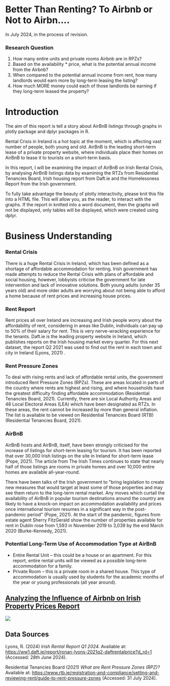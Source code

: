 # Better Than Renting? To Airbnb or Not to Airbn.... 

In July 2024, in the process of revision. 

### Research Question
1. How many entire units and private rooms Airbnb are in RPZs?
2. Based on the availability \* price, what is the potential annual income from the Airbnb?
3. When compared to the potential annual income from rent, how many landlords would earn more by long-term leasing the listing?
4. How much MORE money could each of those landlords be earning if they long-term leased the property?


# Introduction
The aim of this report is tell a story about AirBnB listings through graphs in plotly package and dplyr packages in R.

Rental Crisis in Ireland is a hot topic at the moment, which is affecting vast number of people, both young and old. AirBnB is the leading short-term lease of a private property website, where individuals place their homes on AirBnB to lease it to tourists on a short-term basis. 

In this report, I will be examining the impact of AirBnB on Irish Rental Crisis, by analysing AirBnB listings data by examining the RTZs from Residential Tenancies Board, Irish housing report from Daft.ie and the Homelessness Report from the Irish government. 

To fully take advantage the beauty of plotly interactivity, please knit this file into a HTML file. This will allow you, as the reader, to interact with the graphs. If the report in knitted into a word document, then the graphs will not be displayed, only tables will be displayed, which were created using dplyr.  

# Business Understanding
### Rental Crisis
There is a huge Rental Crisis in Ireland, which has been defined as a shortage of affordable accommodation for renting.  Irish government has made attempts to reduce the Rental Crisis with plans of affordable and social housing, however, lobbyists criticise the government for late intervention and lack of innovative solutions. Both young adults (under 35 years old) and more older adults are worrying about not being able to afford a home because of rent prices and increasing house prices. 

### Rent Report
Rent prices all over Ireland are increasing and Irish people worry about the affordability of rent, considering in areas like Dublin, individuals can pay up to 50% of their salary for rent. This is very nerve-wracking experience for the tenants.
Daft.ie is the leading property website in Ireland, which publishes reports on the Irish housing market every quarter. For this next dataset, the report Q2 2021 was used to find out the rent in each town and city in Ireland (Lyons, 2021) . 

### Rent Pressure Zones
To deal with rising rents and lack of affordable rental units, the government introduced Rent Pressure Zones (RPZs). These are areas located in parts of the country where rents are highest and rising, and where households have the greatest difficulty finding affordable accommodation (Residential Tenancies Board, 2021).  Currently, there are six Local Authority Areas and 48 Local Electoral Areas (LEA) which have been designated as RTZs.  In these areas, the rent cannot be increased by more than general inflation. The list is available to be viewed on Residential Tenancies Board (RTB) (Residential Tenancies Board, 2021). 

### AirBnB
AirBnB hosts and AirBnB, itself, have been strongly criticised for the increase of listings for short-term leasing for tourism. It has been reported that over 30,000 Irish listings on the site in Ireland for short-term lease (Pope, 2021). The article from The Irish Times continues to state that nearly half of those listings are rooms in private homes and over 10,000 entire homes are available all-year-round.

There have been talks of the Irish government to "bring legislation to create new measures that would target at least some of those properties and may see them return to the long-term rental market.  Any moves which curtail the availability of AirBnB in popular tourism destinations around the country are likely to have a knock-on impact on accommodation availability and prices once international tourism resumes in a significant way in the post-pandemic period" (Pope, 2021). At the start of the pandemic,  figures from estate agent Sherry FitzGerald show the number of properties available for rent in Dublin rose from 1,593 in November 2019 to 3,039 by the end March 2020  (Burke-Kennedy, 2021).

### Potential Long-Term Use of Accommodation Type at AirBnB
- Entire Rental Unit – this could be a house or an apartment.  For this report, entire rental units will be viewed as a possible long-term accommodation for a family.
- Private Room – this is a private room in a shared house.  This type of accommodation is usually used by students for the academic months of the year or young professionals (all year around).

## [Analyzing the Influence of Airbnb on Irish Property Prices Report](https://public.tableau.com/app/profile/karina.jonina/viz/To-Rent-or-Not-To-Rent/Dashboard)

<img src='https://github.com/kjonina/icons/To-Airbnb-Tableau.png'/></a>


## Data Sources

Lyons, R. (2024) *Irish Rental Report Q1 2024.* Available at: https://ww1.daft.ie/report/ronan-lyons-2021q2-daftrentalprice?d_rd=1 (Accessed: 28th June 2024).

Residential Tenancies Board (2021) *What are Rent Pressure Zones (RPZ)?* Available at: https://www.rtb.ie/registration-and-compliance/setting-and-reviewing-rent/guide-to-rent-pressure-zones (Accessed: 31 July 2024).


 